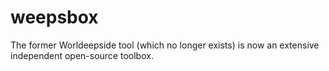 # weepsbox
The former Worldeepside tool (which no longer exists) is now an extensive independent open-source toolbox.
